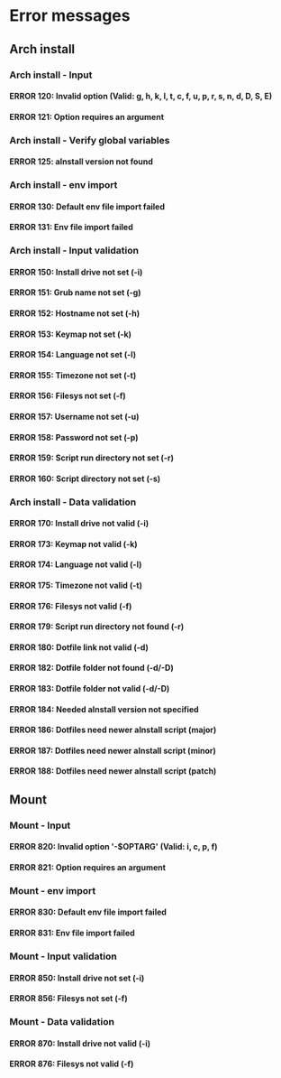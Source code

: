 # Error messages

## Arch install

### Arch install - Input

#### ERROR 120: Invalid option (Valid: g, h, k, l, t, c, f, u, p, r, s, n, d, D, S, E)

#### ERROR 121: Option requires an argument

### Arch install - Verify global variables

#### ERROR 125: aInstall version not found

### Arch install - env import

#### ERROR 130: Default env file import failed

#### ERROR 131: Env file import failed

### Arch install - Input validation

#### ERROR 150: Install drive not set (-i)

#### ERROR 151: Grub name not set (-g)

#### ERROR 152: Hostname not set (-h)

#### ERROR 153: Keymap not set (-k)

#### ERROR 154: Language not set (-l)

#### ERROR 155: Timezone not set (-t)

#### ERROR 156: Filesys not set (-f)

#### ERROR 157: Username not set (-u)

#### ERROR 158: Password not set (-p)

#### ERROR 159: Script run directory not set (-r)

#### ERROR 160: Script directory not set (-s)

### Arch install - Data validation

#### ERROR 170: Install drive not valid (-i)

#### ERROR 173: Keymap not valid (-k)

#### ERROR 174: Language not valid (-l)

#### ERROR 175: Timezone not valid (-t)

#### ERROR 176: Filesys not valid (-f)

#### ERROR 179: Script run directory not found (-r)

#### ERROR 180: Dotfile link not valid (-d)

#### ERROR 182: Dotfile folder not found (-d/-D)

#### ERROR 183: Dotfile folder not valid (-d/-D)

#### ERROR 184: Needed aInstall version not specified

#### ERROR 186: Dotfiles need newer aInstall script (major)

#### ERROR 187: Dotfiles need newer aInstall script (minor)

#### ERROR 188: Dotfiles need newer aInstall script (patch)

## Mount

### Mount - Input

#### ERROR 820: Invalid option '-$OPTARG' (Valid: i, c, p, f)

#### ERROR 821: Option requires an argument

### Mount - env import

#### ERROR 830: Default env file import failed

#### ERROR 831: Env file import failed

### Mount - Input validation

#### ERROR 850: Install drive not set (-i)

#### ERROR 856: Filesys not set (-f)

### Mount - Data validation

#### ERROR 870: Install drive not valid (-i)

#### ERROR 876: Filesys not valid (-f)

